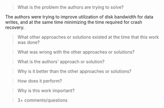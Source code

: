 > What is the problem the authors are trying to solve?

The authors were trying to improve utilization of disk bandwidth
for data writes, and at the same time minimizing the time required
for crash recovery.

> What other approaches or solutions existed at the time that this
> work was done?

> What was wrong with the other approaches or solutions?

> What is the authors' approach or solution?

> Why is it better than the other approaches or solutions?

> How does it perform?

> Why is this work important?

> 3+ comments/questions
